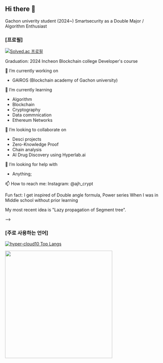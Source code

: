 ## Hi there 👋

Gachon univerity student (2024~)
Smartsecurity as a Double Major / Algorithm Enthusiast

### [프로필]
[![Solved.ac 프로필](http://mazassumnida.wtf/api/v2/generate_badge?boj=aunps)](https://solved.ac/{aunps})  


Graduation: 2024 Incheon Blockchain college Developer's course


 🔭 I’m currently working on
  
- GAIROS (Blockchain academy of Gachon university)


🌱 I’m currently learning
- Algorithm
- Blockchain
- Cryptography
- Data commnication
- Ethereum Networks

 👯 I’m looking to collaborate on

- Desci projects 
- Zero-Knowledge Proof
- Chain analysis
- AI Drug Discovery using Hyperlab.ai

 🤔 I’m looking for help with 
- Anything;

📫 How to reach me: 
Instagram: @ajh_crypt

Fun fact: 
I get inspired of Double angle formula, Power series When I was in Middle school without prior learning

My most recent idea is "Lazy propagation of Segment tree".

-->

### [주로 사용하는 언어]
[![hyper-cloud10 Top Langs](https://github-readme-stats.vercel.app/api/top-langs/?username=hyper-cloud10&layout=pie&theme=nord&hide_border=true)](https://github.com/hyper-cloud10)

<img height="350px" src="https://github-readme-stats.vercel.app/api/top-langs/?username=hyper-cloud10&layout=pie&theme=nord&hide_border=true"/>
